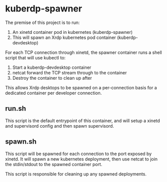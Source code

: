 # kuberdp-spawner

The premise of this project is to run:
1. An xinetd container pod in kubernetes (kuberdp-spawner)
2. This will spawn an Xrdp kubernetes pod container (kuberdp-devdesktop)

For each TCP connection through xinetd, the spawner container runs a
shell script that will use kubectl to:

1. Start a kuberdp-devdesktop container 
2. netcat forward the TCP stream through to the container
3. Destroy the container to clean up after

This allows Xrdp desktops to be spawned on a per-connection basis for a
dedicated container per developer connection.

## run.sh

This script is the default entrypoint of this container, and will setup
a xinetd and supervisord config and then spawn supervisord.

## spawn.sh

This script will be spawned for each connection to the port exposed by
xinetd. It will spawn a new kubernetes deployment, then use netcat to
join the stdin/stdout to the spawned container port.

This script is responsible for cleaning up any spawned deployments.
